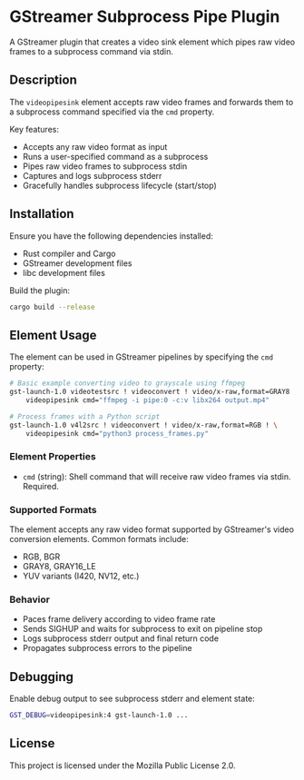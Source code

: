 # GStreamer Subprocess Pipe Plugin

A GStreamer plugin that creates a video sink element which pipes raw video frames to a subprocess command via stdin.

## Description

The `videopipesink` element accepts raw video frames and forwards them to a subprocess command specified via the `cmd` property.

Key features:
- Accepts any raw video format as input
- Runs a user-specified command as a subprocess
- Pipes raw video frames to subprocess stdin
- Captures and logs subprocess stderr
- Gracefully handles subprocess lifecycle (start/stop)

## Installation

Ensure you have the following dependencies installed:
- Rust compiler and Cargo
- GStreamer development files
- libc development files

Build the plugin:
```bash
cargo build --release
```

## Element Usage

The element can be used in GStreamer pipelines by specifying the `cmd` property:

```bash
# Basic example converting video to grayscale using ffmpeg
gst-launch-1.0 videotestsrc ! videoconvert ! video/x-raw,format=GRAY8 ! \
    videopipesink cmd="ffmpeg -i pipe:0 -c:v libx264 output.mp4"

# Process frames with a Python script
gst-launch-1.0 v4l2src ! videoconvert ! video/x-raw,format=RGB ! \
    videopipesink cmd="python3 process_frames.py"
```

### Element Properties

- `cmd` (string): Shell command that will receive raw video frames via stdin. Required.

### Supported Formats

The element accepts any raw video format supported by GStreamer's video conversion elements. Common formats include:
- RGB, BGR
- GRAY8, GRAY16_LE
- YUV variants (I420, NV12, etc.)

### Behavior

- Paces frame delivery according to video frame rate
- Sends SIGHUP and waits for subprocess to exit on pipeline stop
- Logs subprocess stderr output and final return code
- Propagates subprocess errors to the pipeline

## Debugging

Enable debug output to see subprocess stderr and element state:

```bash
GST_DEBUG=videopipesink:4 gst-launch-1.0 ...
```

## License

This project is licensed under the Mozilla Public License 2.0.